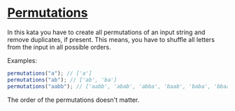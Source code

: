# [Permutations](https://www.codewars.com/kata/5254ca2719453dcc0b00027d)

In this kata you have to create all permutations of an input string and remove duplicates, if present. This means, you have to shuffle all letters from the input in all possible orders.

Examples:

```javascript
permutations("a"); // ['a']
permutations("ab"); // ['ab', 'ba']
permutations("aabb"); // ['aabb', 'abab', 'abba', 'baab', 'baba', 'bbaa']
```

The order of the permutations doesn't matter.
